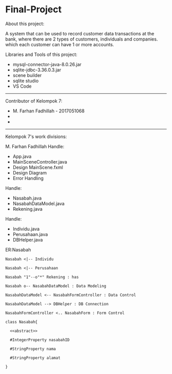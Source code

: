 # Final-Project

About this project:

A system that can be used to record customer data transactions at the bank, where there are 2 types of customers, individuals and companies. which each customer can have 1 or more accounts.


Libraries and Tools of this project:

- mysql-connector-java-8.0.26.jar
- sqlite-jdbc-3.36.0.3.jar
- scene builder
- sqlite studio
- VS Code
-------------------------------------------

Contributor of Kelompok 7:

- M. Farhan Fadhillah - 2017051068
- 
- 

-------------------------------------------

Kelompok 7's work divisions:

M. Farhan Fadhillah Handle:
- App.java
- MainSceneController.java
- Design MainScene.fxml
- Design Diagram
- Error Handling

 Handle:
- Nasabah.java
- NasabahDataModel.java
- Rekening.java

 Handle:
- Individu.java
- Perusahaan.java
- DBHelper.java

   
   
ER:Nasabah

    Nasabah <|-- Individu

    Nasabah <|-- Perusahaan
  
    Nasabah "1"--o"*" Rekening : has
  
    Nasabah o-- NasabahDataModel : Data Modeling
  
    NasabahDataModel <-- NasabahFormController : Data Control
  
    NasabahDataModel --> DBHelper : DB Connection
  
    NasabahFormController <.. NasabahForm : Form Control
  
    class Nasabah{
  
      <<abstract>>
    
      #IntegerProperty nasabahID
    
      #StringProperty nama
    
      #StringProperty alamat
    
    }
